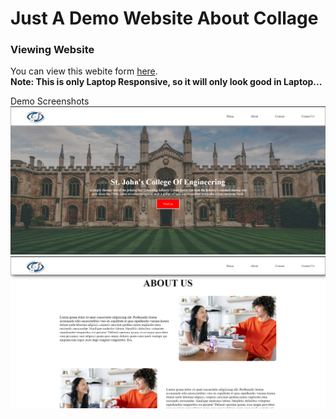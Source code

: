 # Just A Demo Website About Collage

### Viewing Website

You can view this webite form [here](https://asj-projects.github.io/FirstProjectBySmith/index.html).
</br>
<b>Note: This is only Laptop Responsive, so it will only look good in Laptop...</b>


<summary>Demo Screenshots</summary>
<img src="./SS/Screenshot 2023-03-28 203553.png" alt="">
<img src="./SS/Screenshot 2023-03-28 203931.png" alt="">
